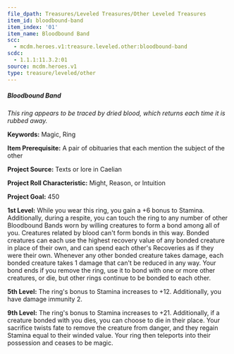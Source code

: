 ```yaml
---
file_dpath: Treasures/Leveled Treasures/Other Leveled Treasures
item_id: bloodbound-band
item_index: '01'
item_name: Bloodbound Band
scc:
  - mcdm.heroes.v1:treasure.leveled.other:bloodbound-band
scdc:
  - 1.1.1:11.3.2:01
source: mcdm.heroes.v1
type: treasure/leveled/other
---
```


##### Bloodbound Band

*This ring appears to be traced by dried blood, which returns each time it is rubbed away.*

**Keywords:** Magic, Ring

**Item Prerequisite:** A pair of obituaries that each mention the subject of the other

**Project Source:** Texts or lore in Caelian

**Project Roll Characteristic:** Might, Reason, or Intuition

**Project Goal:** 450

**1st Level:** While you wear this ring, you gain a +6 bonus to Stamina. Additionally, during a respite, you can touch the ring to any number of other Bloodbound Bands worn by willing creatures to form a bond among all of you. Creatures related by blood can't form bonds in this way. Bonded creatures can each use the highest recovery value of any bonded creature in place of their own, and can spend each other's Recoveries as if they were their own. Whenever any other bonded creature takes damage, each bonded creature takes 1 damage that can't be reduced in any way. Your bond ends if you remove the ring, use it to bond with one or more other creatures, or die, but other rings continue to be bonded to each other.

**5th Level:** The ring's bonus to Stamina increases to +12. Additionally, you have damage immunity 2.

**9th Level:** The ring's bonus to Stamina increases to +21. Additionally, if a creature bonded with you dies, you can choose to die in their place. Your sacrifice twists fate to remove the creature from danger, and they regain Stamina equal to their winded value. Your ring then teleports into their possession and ceases to be magic.
